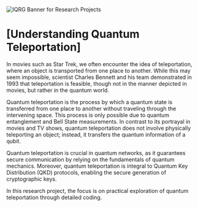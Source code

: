 ![IQRG Banner for Research Projects](../IQRG_Banner_Research_Projects_2024.png)

# [Understanding Quantum Teleportation]

In movies such as Star Trek, we often encounter the idea of teleportation, where an object is transported from one place to another. While this may seem impossible, scientist Charles Bennett and his team demonstrated in 1993 that teleportation is feasible, though not in the manner depicted in movies, but rather in the quantum world.

Quantum teleportation is the process by which a quantum state is transferred from one place to another without traveling through the intervening space. This process is only possible due to quantum entanglement and Bell State measurements. In contrast to its portrayal in movies and TV shows, quantum teleportation does not involve physically teleporting an object; instead, it transfers the quantum information of a qubit.

Quantum teleportation is crucial in quantum networks, as it guarantees secure communication by relying on the fundamentals of quantum mechanics. Moreover, quantum teleportation is integral to Quantum Key Distribution (QKD) protocols, enabling the secure generation of cryptographic keys.

In this research project, the focus is on practical exploration of quantum teleportation through detailed coding.

